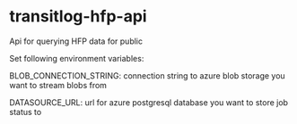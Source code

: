 # transitlog-hfp-api
Api for querying HFP data for public


Set following environment variables:

BLOB_CONNECTION_STRING: connection string to azure blob storage you want to stream blobs from

DATASOURCE_URL: url for azure postgresql database you want to store job status to
